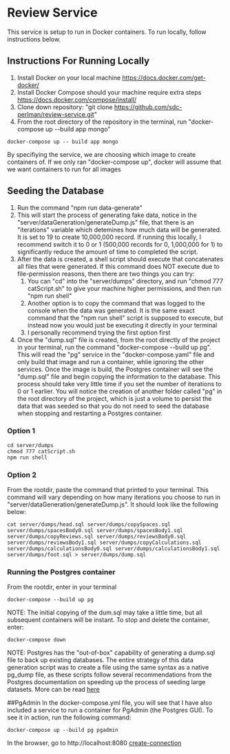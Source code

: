 # Review Service

This service is setup to run in Docker containers. To run locally, follow instructions below.

## Instructions For Running Locally
1. Install Docker on your local machine https://docs.docker.com/get-docker/
2. Install Docker Compose should your machine require extra steps https://docs.docker.com/compose/install/
3. Clone down repository: "git clone https://github.com/sdc-perlman/review-service.git"
4. From the root directory of the repository in the terminal, run "docker-compose up --build app mongo"

```console
docker-compose up -- build app mongo
```

By specifiying the service, we are choosing which image to create containers of. If we only ran "docker-compose up", docker will assume that we want containers to run for all images


## Seeding the Database
1. Run the command "npm run data-generate"
2. This will start the process of generating fake data, notice in the "server/dataGeneration/generateDump.js" file, that there is an
	"iterations" variable which detemines how much data will be generated. It is set to 19 to create 10,000,000 record. If running this
	locally, I recommend switch it to 0 or 1 (500,000 records for 0, 1,000,000 for 1) to significantly reduce the amount of time to
	completed the script.
3. After the data is created, a shell script should execute that concatenates all files that were generated. If this command does NOT
	execute due to file-permission reasons, then there are two things you can try:
	1. You can "cd" into the "server/dumps" directory, and run "chmod 777 catScript.sh" to give
		your machine higher permissions, and then run "npm run shell"
	2. Another option is to copy the command that was logged to the console when the data was generated. It is the same exact command 		that the "npm run shell" script is supposed to execute, but instead now you would just be executing it directly in your terminal
	3. I personally recommend trying the first option first
4. Once the "dump.sql" file is created, from the root directly of the project in your terminal, run the command "docker-compose --build 	up pg". This will read the "pg" service in the "docker-compose.yaml" file and only build that image and run a container, whlie 			ignoring the other services. Once the image is build, the Postgres container will see the "dump.sql" file and begin copying the 		information to the database. This process should take very little time if you set the number of iterations to 0 or 1 earlier.
	You will notice the creation of another folder called "pg" in the root directory of the project, which is just a volume to persist the data that was seeded so that you do not need to seed the database when stopping and restarting a Postgres container.

### Option 1
```console
cd server/dumps
chmod 777 catScript.sh
npm run shell
```

### Option 2
From the rootdir, paste the command that printed to your terminal. This command will vary depending on how many iterations you choose to run in "server/dataGeneration/generateDump.js". It should look like the following below:
```console
cat server/dumps/head.sql server/dumps/copySpaces.sql server/dumps/spacesBody0.sql server/dumps/spacesBody1.sql server/dumps/copyReviews.sql server/dumps/reviewsBody0.sql server/dumps/reviewsBody1.sql server/dumps/copyCalculations.sql server/dumps/calculationsBody0.sql server/dumps/calculationsBody1.sql server/dumps/foot.sql > server/dumps/dump.sql
```

### Running the Postgres container
From the rootdir, enter in your terminal
```console
docker-compose --build up pg
```

NOTE: The initial copying of the dum.sql may take a little time, but all subsequent containers will be instant. To stop and delete the container, enter:
```console
docker-compose down
```

NOTE: Postgres has the "out-of-box" capability of generating a dump.sql file to back up existing databases. The entire strategy of this data generation script was to create a file using the same syntax as a native pg_dump file, as these scripts follow several recommendations from the Postgres documentation on speeding up the process of seeding large datasets. More can be read [here](https://www.postgresql.org/docs/9.1/populate.html)

##PgAdmin
In the docker-compose.yml file, you will see that I have also included a service to run a container for PgAdmin (the Postgres GUI). To see it in action, run the following command:
```console
docker-compose up --build pg pgadmin
```

In the browser, go to http://localhost:8080
[create-connection](https://drive.google.com/file/d/1T4KW0DnBPvKNdHYrdSi8Un8VAYFJ55yn/view?usp=sharing)